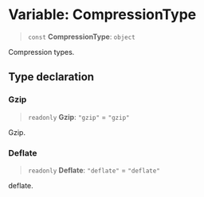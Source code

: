# Variable: CompressionType

> `const` **CompressionType**: `object`

Compression types.

## Type declaration

### Gzip

> `readonly` **Gzip**: `"gzip"` = `"gzip"`

Gzip.

### Deflate

> `readonly` **Deflate**: `"deflate"` = `"deflate"`

deflate.
